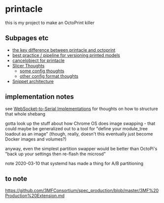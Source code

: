 # printacle

this is my project to make an OctoPrint killer

## Subpages etc

- [the key difference between printacle and octoprint](aea3aa19-388a-41f6-99fd-2dcfcdfe8921.md)
- [best practice / pipeline for versioning printed models](b65a21d3-ed3d-41ac-aa22-122d551404ce.md)
- [cancelobject for printacle](b6be21f9-fcd2-4f2f-8953-a49b71f17bf9.md)
- [Slicer Thoughts](89bc098b-93e6-44df-adc2-ade873460258.md)
  - [some config thoughts](9e940e5d-85e0-49e0-a8f2-dc3fac9ebce5.md)
  - [other config format thoughts](35efbcaf-2147-4e9a-8336-01da03ca1b70.md)
- [Snippet architecture](a88bd225-ceee-46cb-98b7-dadd6bca8459.md)

## implementation notes

see [WebSocket-to-Serial Implementations](d0d9c829-a69a-49ea-a9cb-eedcb34cab21.md) for thoughts on how to structure that whole shebang

gotta look up the stuff about how Chrome OS does image swapping - that could maybe be generalized out to a tool for "define your module_tree loadout as an image" (though, really, doesn't this eventually just become Docker images and volumes?)

anyway, even the simplest partition swapper would be better than OctoPi's "back up your settings then re-flash the microsd"

note 2020-03-10 that systemd has made a thing for A/B partitioning

## to note

https://github.com/3MFConsortium/spec_production/blob/master/3MF%20Production%20Extension.md
